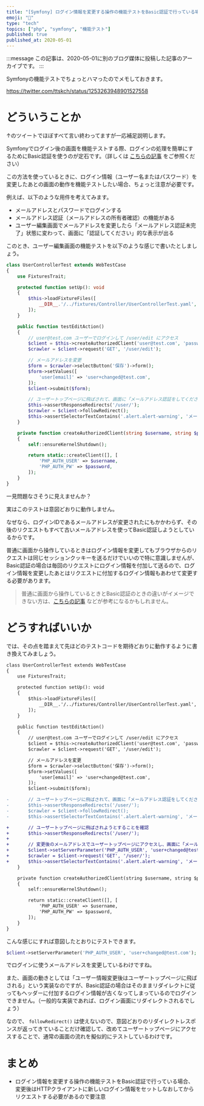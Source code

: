 ```yaml
---
title: "[Symfony] ログイン情報を変更する操作の機能テストをBasic認証で行っている場合の落とし穴"
emoji: "🎻"
type: "tech"
topics: ["php", "symfony", "機能テスト"]
published: true
published_at: 2020-05-01
---
```


:::message
この記事は、2020-05-01に別のブログ媒体に投稿した記事のアーカイブです。
:::

Symfonyの機能テストでちょっとハマったのでメモしておきます。

https://twitter.com/ttskch/status/1253263948901527558

# どういうことか

↑のツイートでほぼすべて言い終わってますが一応補足説明します。

Symfonyでログイン後の画面を機能テストする際、ログインの処理を簡単にするためにBasic認証を使うのが定石です。（詳しくは [こちらの記事](https://zenn.dev/ttskch/articles/f0b08200603c0f) をご参照ください）

この方法を使っているときに、ログイン情報（ユーザー名またはパスワード）を変更したあとの画面の動作を機能テストしたい場合、ちょっと注意が必要です。

例えば、以下のような用件を考えてみます。

* メールアドレスとパスワードでログインする
* メールアドレス認証（メールアドレスの所有者確認）の機能がある
* ユーザー編集画面でメールアドレスを変更したら「メールアドレス認証未完了」状態に変わって、画面に「認証してください」的な表示が出る

このとき、ユーザー編集画面の機能テストを以下のような感じで書いたとしましょう。

```php
class UserControllerTest extends WebTestCase
{
    use FixturesTrait;

    protected function setUp(): void
    {
        $this->loadFixtureFiles([
            __DIR__.'/../fixtures/Controller/UserControllerTest.yaml',
        ]);
    }

    public function testEditAction()
    {
        // user@test.com ユーザーでログインして /user/edit にアクセス
        $client = $this->createAuthorizedClient('user@test.com', 'password');
        $crawler = $client->request('GET', '/user/edit');

        // メールアドレスを変更
        $form = $crawler->selectButton('保存')->form();
        $form->setValues([
            'user[email]' => 'user+changed@test.com',
        ]);
        $client->submit($form);

        // ユーザートップページに飛ばされて、画面に「メールアドレス認証をしてください」が表示される
        $this->assertResponseRedirects('/user/');
        $crawler = $client->followRedirect();
        $this->assertSelectorTextContains('.alert.alert-warning', 'メールアドレス認証をしてください');
    }

    private function createAuthorizedClient(string $username, string $password): KernelBrowser
    {
        self::ensureKernelShutdown();

        return static::createClient([], [
            'PHP_AUTH_USER' => $username,
            'PHP_AUTH_PW' => $password,
        ]);
    }
}
```

一見問題なさそうに見えませんか？

実はこのテストは意図どおりに動作しません。

なぜなら、ログインIDであるメールアドレスが変更されたにもかかわらず、その後のリクエストもすべて古いメールアドレスを使ってBasic認証しようとしているからです。

普通に画面から操作しているときはログイン情報を変更してもブラウザからのリクエストは同じセッションクッキーを送るだけでいいので特に意識しませんが、Basic認証の場合は毎回のリクエストにログイン情報を付加して送るので、ログイン情報を変更したあとはリクエストに付加するログイン情報もあわせて変更する必要があります。

> 普通に画面から操作しているときとBasic認証のときの違いがイメージできない方は、[こちらの記事](https://qiita.com/toshiya/items/e7dcc7610b15884b167e) などが参考になるかもしれません。

# どうすればいいか

では、その点を踏まえて先ほどのテストコードを期待どおりに動作するように書き換えてみましょう。

```diff
class UserControllerTest extends WebTestCase
{
    use FixturesTrait;

    protected function setUp(): void
    {
        $this->loadFixtureFiles([
            __DIR__.'/../fixtures/Controller/UserControllerTest.yaml',
        ]);
    }

    public function testEditAction()
    {
        // user@test.com ユーザーでログインして /user/edit にアクセス
        $client = $this->createAuthorizedClient('user@test.com', 'password');
        $crawler = $client->request('GET', '/user/edit');

        // メールアドレスを変更
        $form = $crawler->selectButton('保存')->form();
        $form->setValues([
            'user[email]' => 'user+changed@test.com',
        ]);
        $client->submit($form);

-       // ユーザートップページに飛ばされて、画面に「メールアドレス認証をしてください」が表示される
-       $this->assertResponseRedirects('/user/');
-       $crawler = $client->followRedirect();
-       $this->assertSelectorTextContains('.alert.alert-warning', 'メールアドレス認証をしてください');

+       // ユーザートップページに飛ばされようとすることを確認
+       $this->assertResponseRedirects('/user/');
+
+       // 変更後のメールアドレスでユーザートップページにアクセスし、画面に「メールアドレス認証をしてください」が表示されていることを確認
+       $client->setServerParameter('PHP_AUTH_USER', 'user+changed@test.com');
+       $crawler = $client->request('GET', '/user/');
+       $this->assertSelectorTextContains('.alert.alert-warning', 'メールアドレス認証をしてください');
    }

    private function createAuthorizedClient(string $username, string $password): KernelBrowser
    {
        self::ensureKernelShutdown();

        return static::createClient([], [
            'PHP_AUTH_USER' => $username,
            'PHP_AUTH_PW' => $password,
        ]);
    }
}
```

こんな感じにすれば意図したとおりにテストできます。

```php
$client->setServerParameter('PHP_AUTH_USER', 'user+changed@test.com');
```

でログインに使うメールアドレスを変更しているわけですね。

また、画面の動きとしては「ユーザー情報変更後はユーザートップページに飛ばされる」という実装なのですが、Basic認証の場合はそのままリダイレクトに従ってもヘッダーに付加するログイン情報が古くなってしまっているのでログインできません。（一般的な実装であれば、ログイン画面にリダイレクトされるでしょう）

なので、 `followRedirect()` は使えないので、意図どおりのリダイレクトレスポンスが返ってきていることだけ確認して、改めてユーザートップページにアクセスすることで、通常の画面の流れを擬似的にテストしているわけです。

# まとめ

* ログイン情報を変更する操作の機能テストをBasic認証で行っている場合、変更後はHTTPクライアントに新しいログイン情報をセットしなおしてからリクエストする必要があるので要注意
